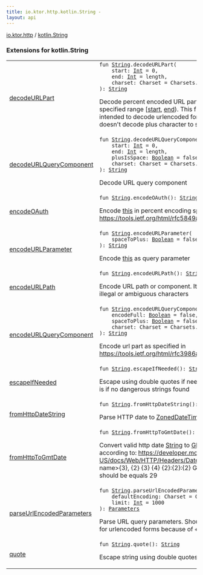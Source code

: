 ```yaml
---
title: io.ktor.http.kotlin.String - 
layout: api
---
```


<div class='api-docs-breadcrumbs'><a href="../index.html">io.ktor.http</a> / <a href="./index.html">kotlin.String</a></div>

### Extensions for kotlin.String

<table class="api-docs-table">
<tbody>
<tr>
<td markdown="1">

<a href="decode-u-r-l-part.html">decodeURLPart</a>


</td>
<td markdown="1">
<div class="signature"><code><span class="keyword">fun </span><a href="https://kotlinlang.org/api/latest/jvm/stdlib/kotlin/-string/index.html"><span class="identifier">String</span></a><span class="symbol">.</span><span class="identifier">decodeURLPart</span><span class="symbol">(</span><br/>&nbsp;&nbsp;&nbsp;&nbsp;<span class="parameterName" id="io.ktor.http$decodeURLPart(kotlin.String, kotlin.Int, kotlin.Int, java.nio.charset.Charset)/start">start</span><span class="symbol">:</span>&nbsp;<a href="https://kotlinlang.org/api/latest/jvm/stdlib/kotlin/-int/index.html"><span class="identifier">Int</span></a>&nbsp;<span class="symbol">=</span>&nbsp;0<span class="symbol">, </span><br/>&nbsp;&nbsp;&nbsp;&nbsp;<span class="parameterName" id="io.ktor.http$decodeURLPart(kotlin.String, kotlin.Int, kotlin.Int, java.nio.charset.Charset)/end">end</span><span class="symbol">:</span>&nbsp;<a href="https://kotlinlang.org/api/latest/jvm/stdlib/kotlin/-int/index.html"><span class="identifier">Int</span></a>&nbsp;<span class="symbol">=</span>&nbsp;length<span class="symbol">, </span><br/>&nbsp;&nbsp;&nbsp;&nbsp;<span class="parameterName" id="io.ktor.http$decodeURLPart(kotlin.String, kotlin.Int, kotlin.Int, java.nio.charset.Charset)/charset">charset</span><span class="symbol">:</span>&nbsp;<span class="identifier">Charset</span>&nbsp;<span class="symbol">=</span>&nbsp;Charsets.UTF_8<br/><span class="symbol">)</span><span class="symbol">: </span><a href="https://kotlinlang.org/api/latest/jvm/stdlib/kotlin/-string/index.html"><span class="identifier">String</span></a></code></div>

Decode percent encoded URL part within the specified range [<a href="decode-u-r-l-part.html#io.ktor.http$decodeURLPart(kotlin.String, kotlin.Int, kotlin.Int, java.nio.charset.Charset)/start">start</a>, <a href="decode-u-r-l-part.html#io.ktor.http$decodeURLPart(kotlin.String, kotlin.Int, kotlin.Int, java.nio.charset.Charset)/end">end</a>).
This function is not intended to decode urlencoded forms so it doesn't decode plus character to space.


</td>
</tr>
<tr>
<td markdown="1">

<a href="decode-u-r-l-query-component.html">decodeURLQueryComponent</a>


</td>
<td markdown="1">
<div class="signature"><code><span class="keyword">fun </span><a href="https://kotlinlang.org/api/latest/jvm/stdlib/kotlin/-string/index.html"><span class="identifier">String</span></a><span class="symbol">.</span><span class="identifier">decodeURLQueryComponent</span><span class="symbol">(</span><br/>&nbsp;&nbsp;&nbsp;&nbsp;<span class="parameterName" id="io.ktor.http$decodeURLQueryComponent(kotlin.String, kotlin.Int, kotlin.Int, kotlin.Boolean, java.nio.charset.Charset)/start">start</span><span class="symbol">:</span>&nbsp;<a href="https://kotlinlang.org/api/latest/jvm/stdlib/kotlin/-int/index.html"><span class="identifier">Int</span></a>&nbsp;<span class="symbol">=</span>&nbsp;0<span class="symbol">, </span><br/>&nbsp;&nbsp;&nbsp;&nbsp;<span class="parameterName" id="io.ktor.http$decodeURLQueryComponent(kotlin.String, kotlin.Int, kotlin.Int, kotlin.Boolean, java.nio.charset.Charset)/end">end</span><span class="symbol">:</span>&nbsp;<a href="https://kotlinlang.org/api/latest/jvm/stdlib/kotlin/-int/index.html"><span class="identifier">Int</span></a>&nbsp;<span class="symbol">=</span>&nbsp;length<span class="symbol">, </span><br/>&nbsp;&nbsp;&nbsp;&nbsp;<span class="parameterName" id="io.ktor.http$decodeURLQueryComponent(kotlin.String, kotlin.Int, kotlin.Int, kotlin.Boolean, java.nio.charset.Charset)/plusIsSpace">plusIsSpace</span><span class="symbol">:</span>&nbsp;<a href="https://kotlinlang.org/api/latest/jvm/stdlib/kotlin/-boolean/index.html"><span class="identifier">Boolean</span></a>&nbsp;<span class="symbol">=</span>&nbsp;false<span class="symbol">, </span><br/>&nbsp;&nbsp;&nbsp;&nbsp;<span class="parameterName" id="io.ktor.http$decodeURLQueryComponent(kotlin.String, kotlin.Int, kotlin.Int, kotlin.Boolean, java.nio.charset.Charset)/charset">charset</span><span class="symbol">:</span>&nbsp;<span class="identifier">Charset</span>&nbsp;<span class="symbol">=</span>&nbsp;Charsets.UTF_8<br/><span class="symbol">)</span><span class="symbol">: </span><a href="https://kotlinlang.org/api/latest/jvm/stdlib/kotlin/-string/index.html"><span class="identifier">String</span></a></code></div>

Decode URL query component


</td>
</tr>
<tr>
<td markdown="1">

<a href="encode-o-auth.html">encodeOAuth</a>


</td>
<td markdown="1">
<div class="signature"><code><span class="keyword">fun </span><a href="https://kotlinlang.org/api/latest/jvm/stdlib/kotlin/-string/index.html"><span class="identifier">String</span></a><span class="symbol">.</span><span class="identifier">encodeOAuth</span><span class="symbol">(</span><span class="symbol">)</span><span class="symbol">: </span><a href="https://kotlinlang.org/api/latest/jvm/stdlib/kotlin/-string/index.html"><span class="identifier">String</span></a></code></div>

Encode <a href="encode-o-auth/-this-.html">this</a> in percent encoding specified here:
https://tools.ietf.org/html/rfc5849#section-3.6


</td>
</tr>
<tr>
<td markdown="1">

<a href="encode-u-r-l-parameter.html">encodeURLParameter</a>


</td>
<td markdown="1">
<div class="signature"><code><span class="keyword">fun </span><a href="https://kotlinlang.org/api/latest/jvm/stdlib/kotlin/-string/index.html"><span class="identifier">String</span></a><span class="symbol">.</span><span class="identifier">encodeURLParameter</span><span class="symbol">(</span><br/>&nbsp;&nbsp;&nbsp;&nbsp;<span class="parameterName" id="io.ktor.http$encodeURLParameter(kotlin.String, kotlin.Boolean)/spaceToPlus">spaceToPlus</span><span class="symbol">:</span>&nbsp;<a href="https://kotlinlang.org/api/latest/jvm/stdlib/kotlin/-boolean/index.html"><span class="identifier">Boolean</span></a>&nbsp;<span class="symbol">=</span>&nbsp;false<br/><span class="symbol">)</span><span class="symbol">: </span><a href="https://kotlinlang.org/api/latest/jvm/stdlib/kotlin/-string/index.html"><span class="identifier">String</span></a></code></div>

Encode <a href="encode-u-r-l-parameter/-this-.html">this</a> as query parameter


</td>
</tr>
<tr>
<td markdown="1">

<a href="encode-u-r-l-path.html">encodeURLPath</a>


</td>
<td markdown="1">
<div class="signature"><code><span class="keyword">fun </span><a href="https://kotlinlang.org/api/latest/jvm/stdlib/kotlin/-string/index.html"><span class="identifier">String</span></a><span class="symbol">.</span><span class="identifier">encodeURLPath</span><span class="symbol">(</span><span class="symbol">)</span><span class="symbol">: </span><a href="https://kotlinlang.org/api/latest/jvm/stdlib/kotlin/-string/index.html"><span class="identifier">String</span></a></code></div>

Encode URL path or component. It escapes all illegal or ambiguous characters


</td>
</tr>
<tr>
<td markdown="1">

<a href="encode-u-r-l-query-component.html">encodeURLQueryComponent</a>


</td>
<td markdown="1">
<div class="signature"><code><span class="keyword">fun </span><a href="https://kotlinlang.org/api/latest/jvm/stdlib/kotlin/-string/index.html"><span class="identifier">String</span></a><span class="symbol">.</span><span class="identifier">encodeURLQueryComponent</span><span class="symbol">(</span><br/>&nbsp;&nbsp;&nbsp;&nbsp;<span class="parameterName" id="io.ktor.http$encodeURLQueryComponent(kotlin.String, kotlin.Boolean, kotlin.Boolean, java.nio.charset.Charset)/encodeFull">encodeFull</span><span class="symbol">:</span>&nbsp;<a href="https://kotlinlang.org/api/latest/jvm/stdlib/kotlin/-boolean/index.html"><span class="identifier">Boolean</span></a>&nbsp;<span class="symbol">=</span>&nbsp;false<span class="symbol">, </span><br/>&nbsp;&nbsp;&nbsp;&nbsp;<span class="parameterName" id="io.ktor.http$encodeURLQueryComponent(kotlin.String, kotlin.Boolean, kotlin.Boolean, java.nio.charset.Charset)/spaceToPlus">spaceToPlus</span><span class="symbol">:</span>&nbsp;<a href="https://kotlinlang.org/api/latest/jvm/stdlib/kotlin/-boolean/index.html"><span class="identifier">Boolean</span></a>&nbsp;<span class="symbol">=</span>&nbsp;false<span class="symbol">, </span><br/>&nbsp;&nbsp;&nbsp;&nbsp;<span class="parameterName" id="io.ktor.http$encodeURLQueryComponent(kotlin.String, kotlin.Boolean, kotlin.Boolean, java.nio.charset.Charset)/charset">charset</span><span class="symbol">:</span>&nbsp;<span class="identifier">Charset</span>&nbsp;<span class="symbol">=</span>&nbsp;Charsets.UTF_8<br/><span class="symbol">)</span><span class="symbol">: </span><a href="https://kotlinlang.org/api/latest/jvm/stdlib/kotlin/-string/index.html"><span class="identifier">String</span></a></code></div>

Encode url part as specified in
https://tools.ietf.org/html/rfc3986#section-2


</td>
</tr>
<tr>
<td markdown="1">

<a href="escape-if-needed.html">escapeIfNeeded</a>


</td>
<td markdown="1">
<div class="signature"><code><span class="keyword">fun </span><a href="https://kotlinlang.org/api/latest/jvm/stdlib/kotlin/-string/index.html"><span class="identifier">String</span></a><span class="symbol">.</span><span class="identifier">escapeIfNeeded</span><span class="symbol">(</span><span class="symbol">)</span><span class="symbol">: </span><a href="https://kotlinlang.org/api/latest/jvm/stdlib/kotlin/-string/index.html"><span class="identifier">String</span></a></code></div>

Escape using double quotes if needed or keep as is if no dangerous strings found


</td>
</tr>
<tr>
<td markdown="1">

<a href="from-http-date-string.html">fromHttpDateString</a>


</td>
<td markdown="1">
<div class="signature"><code><span class="keyword">fun </span><a href="https://kotlinlang.org/api/latest/jvm/stdlib/kotlin/-string/index.html"><span class="identifier">String</span></a><span class="symbol">.</span><span class="identifier">fromHttpDateString</span><span class="symbol">(</span><span class="symbol">)</span><span class="symbol">: </span><span class="identifier">ZonedDateTime</span></code></div>

Parse HTTP date to <a href="#">ZonedDateTime</a>


</td>
</tr>
<tr>
<td markdown="1">

<a href="from-http-to-gmt-date.html">fromHttpToGmtDate</a>


</td>
<td markdown="1">
<div class="signature"><code><span class="keyword">fun </span><a href="https://kotlinlang.org/api/latest/jvm/stdlib/kotlin/-string/index.html"><span class="identifier">String</span></a><span class="symbol">.</span><span class="identifier">fromHttpToGmtDate</span><span class="symbol">(</span><span class="symbol">)</span><span class="symbol">: </span><a href="../../io.ktor.util.date/-g-m-t-date/index.html"><span class="identifier">GMTDate</span></a></code></div>

Convert valid http date <a href="https://kotlinlang.org/api/latest/jvm/stdlib/kotlin/-string/index.html">String</a> to <a href="../../io.ktor.util.date/-g-m-t-date/index.html">GMTDate</a>
according to: https://developer.mozilla.org/en-US/docs/Web/HTTP/Headers/Date
format: &lt;day-name&gt;{3}, {2} {3} {4} {2}:{2}:{2} GMT
<a href="https://kotlinlang.org/api/latest/jvm/stdlib/kotlin/-string/index.html">String</a> size should be equals 29


</td>
</tr>
<tr>
<td markdown="1">

<a href="parse-url-encoded-parameters.html">parseUrlEncodedParameters</a>


</td>
<td markdown="1">
<div class="signature"><code><span class="keyword">fun </span><a href="https://kotlinlang.org/api/latest/jvm/stdlib/kotlin/-string/index.html"><span class="identifier">String</span></a><span class="symbol">.</span><span class="identifier">parseUrlEncodedParameters</span><span class="symbol">(</span><br/>&nbsp;&nbsp;&nbsp;&nbsp;<span class="parameterName" id="io.ktor.http$parseUrlEncodedParameters(kotlin.String, java.nio.charset.Charset, kotlin.Int)/defaultEncoding">defaultEncoding</span><span class="symbol">:</span>&nbsp;<span class="identifier">Charset</span>&nbsp;<span class="symbol">=</span>&nbsp;Charsets.UTF_8<span class="symbol">, </span><br/>&nbsp;&nbsp;&nbsp;&nbsp;<span class="parameterName" id="io.ktor.http$parseUrlEncodedParameters(kotlin.String, java.nio.charset.Charset, kotlin.Int)/limit">limit</span><span class="symbol">:</span>&nbsp;<a href="https://kotlinlang.org/api/latest/jvm/stdlib/kotlin/-int/index.html"><span class="identifier">Int</span></a>&nbsp;<span class="symbol">=</span>&nbsp;1000<br/><span class="symbol">)</span><span class="symbol">: </span><a href="../-parameters/index.html"><span class="identifier">Parameters</span></a></code></div>

Parse URL query parameters. Shouldn't be used for urlencoded forms because of <code>+</code> character.


</td>
</tr>
<tr>
<td markdown="1">

<a href="quote.html">quote</a>


</td>
<td markdown="1">
<div class="signature"><code><span class="keyword">fun </span><a href="https://kotlinlang.org/api/latest/jvm/stdlib/kotlin/-string/index.html"><span class="identifier">String</span></a><span class="symbol">.</span><span class="identifier">quote</span><span class="symbol">(</span><span class="symbol">)</span><span class="symbol">: </span><a href="https://kotlinlang.org/api/latest/jvm/stdlib/kotlin/-string/index.html"><span class="identifier">String</span></a></code></div>

Escape string using double quotes


</td>
</tr>
</tbody>
</table>
